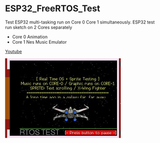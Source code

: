 # ESP32_FreeRTOS_Test
Test ESP32 multi-tasking run on Core 0 Core 1 simultaneously.
ESP32 test run sketch on 2 Cores separately
- Core 0 Animation
- Core 1 Nes Music Emulator
  
[Youtube](https://youtu.be/w-QqZ7T1ar8)

![Image](rtos.jpg)
